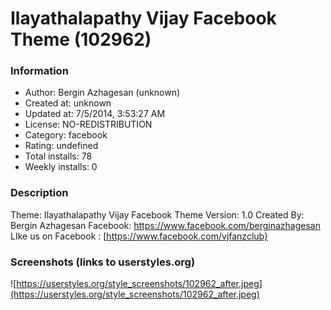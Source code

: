 # Ilayathalapathy Vijay Facebook Theme (102962)

### Information
- Author: Bergin Azhagesan (unknown)
- Created at: unknown
- Updated at: 7/5/2014, 3:53:27 AM
- License: NO-REDISTRIBUTION
- Category: facebook
- Rating: undefined
- Total installs: 78
- Weekly installs: 0


### Description
Theme: Ilayathalapathy Vijay Facebook Theme
Version: 1.0
Created By: Bergin Azhagesan
Facebook: https://www.facebook.com/berginazhagesan
LIke us on Facebook : [https://www.facebook.com/vjfanzclub}


### Screenshots (links to userstyles.org)
![https://userstyles.org/style_screenshots/102962_after.jpeg](https://userstyles.org/style_screenshots/102962_after.jpeg)


